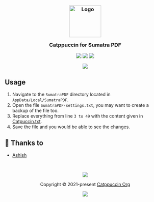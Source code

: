 <h3 align="center">
	<img src="https://raw.githubusercontent.com/catppuccin/catppuccin/dev/assets/logos/exports/1544x1544_circle.png" width="100" alt="Logo"/><br/>
	<img src="https://raw.githubusercontent.com/catppuccin/catppuccin/dev/assets/misc/transparent.png" height="30" width="0px"/>
	Catppuccin for Sumatra PDF
	<img src="https://raw.githubusercontent.com/catppuccin/catppuccin/dev/assets/misc/transparent.png" height="30" width="0px"/>
</h3>

<p align="center">
    <a href="https://github.com/asheeeshh/sumatra-pdf/stargazers"><img src="https://img.shields.io/github/stars/asheeeshh/sumatra-pdf?colorA=1e1e28&colorB=c9cbff&style=for-the-badge&logo=starship"></a>
    <a href="https://github.com/asheeeshh/sumatra-pdf/issues"><img src="https://img.shields.io/github/issues/asheeeshh/sumatra-pdf?colorA=1e1e28&colorB=f7be95&style=for-the-badge"></a>
    <a href="https://github.com/asheeeshh/sumatra-pdf/contributors"><img src="https://img.shields.io/github/contributors/asheeeshh/sumatra-pdf?colorA=1e1e28&colorB=b1e1a6&style=for-the-badge"></a>
</p>

<p align="center">
  <img src="https://i.imgur.com/v2gLDdw.png"/>
</p>

## Usage

1. Navigate to the `SumatraPDF` directory located in `AppData/Local/SumatraPDF`.
2. Open the file `SumatraPDF-settings.txt`, you may want to create a backup of the file too.
3. Replace everything from line `3 to 49` with the content given in [Catpuccin.txt](/Catpuccin.txt).
4. Save the file and you would be able to see the changes.

## 💝 Thanks to

- [Ashish](https://github.com/asheeeshh)

&nbsp;

<p align="center"><img src="https://raw.githubusercontent.com/catppuccin/catppuccin/dev/assets/footers/gray0_ctp_on_line.svg?sanitize=true" /></p>
<p align="center">Copyright &copy; 2021-present <a href="https://github.com/catppuccin" target="_blank">Catppuccin Org</a>
<p align="center"><a href="https://github.com/catppuccin/catppuccin/blob/main/LICENSE"><img src="https://img.shields.io/static/v1.svg?style=for-the-badge&label=License&message=MIT&logoColor=d9e0ee&colorA=302d41&colorB=c9cbff"/></a></p>

